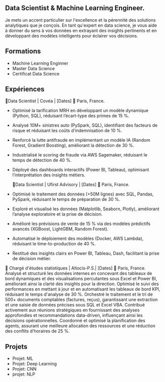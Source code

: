 ## Data Scientist & Machine Learning Engineer.

Je mets un accent particulier sur l'excellence et la pérennité des solutions analytiques que je conçois. En tant qu'expert en data science, je vous aide à donner du sens à vos données en extrayant des insights pertinents et en développant des modèles intelligents pour éclairer vos décisions.
## Formations
- Machine Learning Enginner
- Master Data Science
- Certificat Data Science

## Expériences
🔹Data Scientist | Covéa | [Dates]
📍 Paris, France.
- Optimisé la tarification MRH en développant un modèle dynamique (Python, SQL), réduisant l’écart-type des primes de 15 %.
- Analysé 10M+ sinistres auto (PySpark, SQL), identifiant des facteurs de risque et réduisant les coûts d’indemnisation de 10 %.
- Renforcé la lutte antifraude en implémentant un modèle IA (Random Forest, Gradient Boosting), améliorant la détection de 30 %.
- Industrialisé le scoring de fraude via AWS Sagemaker, réduisant le temps de détection de 40 %.
- Déployé des dashboards interactifs (Power BI, Tableau), optimisant l’interprétation des insights métiers.

  🔹Data Scientist | Ufirst Advisory | [Dates]
📍 Paris, France.
- Optimisé le traitement des données (+50M lignes) avec SQL, Pandas, PySpark, réduisant le temps de préparation de 30 %.
- Exploré et visualisé les données (Matplotlib, Seaborn, Plotly), améliorant l’analyse exploratoire et la prise de décision.
- Amélioré les prévisions de vente de 15 % via des modèles prédictifs avancés (XGBoost, LightGBM, Random Forest).
- Automatisé le déploiement des modèles (Docker, AWS Lambda), réduisant le time-to-production de 40 %.
- Restitué des insights clairs en Power BI, Tableau, Dash, facilitant la prise de décision métier.

🔹 Chargé d'études statistiques | Altocis-P.S.| [Dates]
📍 Paris, France.
Analysé et structuré les données internes en concevant des tableaux de bord dynamiques et des visualisations percutantes sous Excel et Power BI, améliorant ainsi la clarté des insights pour la direction.
Optimisé le suivi des performances en mettant à jour et en automatisant les tableaux de bord KPI, réduisant le temps d'analyse de 30 %.
Orchestré le traitement et le tri de 500+ documents comptables (factures, reçus), garantissant une extraction et une saisie de données précises sous SQL et Excel VBA.
Contribué activement aux réunions stratégiques en fournissant des analyses approfondies et recommandations data-driven, influençant ainsi les décisions opérationnelles.
Coordonné et optimisé la planification des agents, assurant une meilleure allocation des ressources et une réduction des conflits d’horaires de 25 %.

## Projets
- Projet: ML
- Projet: Deep Learning
- Projet: CNN
- projet: NLP

